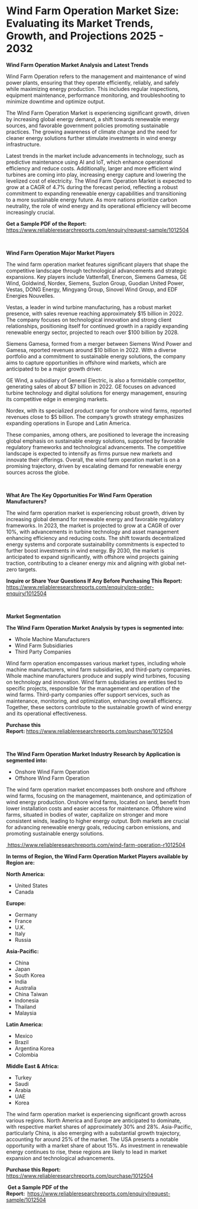 <p><h1>Wind Farm Operation Market Size: Evaluating its Market Trends, Growth, and Projections 2025 - 2032</h1></p><p><strong>Wind Farm Operation Market Analysis and Latest Trends</strong></p>
<p><p>Wind Farm Operation refers to the management and maintenance of wind power plants, ensuring that they operate efficiently, reliably, and safely while maximizing energy production. This includes regular inspections, equipment maintenance, performance monitoring, and troubleshooting to minimize downtime and optimize output.</p><p>The Wind Farm Operation Market is experiencing significant growth, driven by increasing global energy demand, a shift towards renewable energy sources, and favorable government policies promoting sustainable practices. The growing awareness of climate change and the need for cleaner energy solutions further stimulate investments in wind energy infrastructure. </p><p>Latest trends in the market include advancements in technology, such as predictive maintenance using AI and IoT, which enhance operational efficiency and reduce costs. Additionally, larger and more efficient wind turbines are coming into play, increasing energy capture and lowering the levelized cost of electricity. The Wind Farm Operation Market is expected to grow at a CAGR of 4.7% during the forecast period, reflecting a robust commitment to expanding renewable energy capabilities and transitioning to a more sustainable energy future. As more nations prioritize carbon neutrality, the role of wind energy and its operational efficiency will become increasingly crucial.</p></p>
<p><strong>Get a Sample PDF of the Report:&nbsp;</strong> <a href="https://www.reliableresearchreports.com/enquiry/request-sample/1012504?utm_campaign=2853&utm_medium=2&utm_source=Github&utm_content=ia&utm_term=18042025&utm_id=wind-farm-operation">https://www.reliableresearchreports.com/enquiry/request-sample/1012504</a></p>
<p>&nbsp;</p>
<p><strong>Wind Farm Operation Major Market Players</strong></p>
<p><p>The wind farm operation market features significant players that shape the competitive landscape through technological advancements and strategic expansions. Key players include Vattenfall, Enercon, Siemens Gamesa, GE Wind, Goldwind, Nordex, Siemens, Suzlon Group, Guodian United Power, Vestas, DONG Energy, Mingyang Group, Sinovel Wind Group, and EDF Energies Nouvelles.</p><p>Vestas, a leader in wind turbine manufacturing, has a robust market presence, with sales revenue reaching approximately $15 billion in 2022. The company focuses on technological innovation and strong client relationships, positioning itself for continued growth in a rapidly expanding renewable energy sector, projected to reach over $100 billion by 2028.</p><p>Siemens Gamesa, formed from a merger between Siemens Wind Power and Gamesa, reported revenues around $10 billion in 2022. With a diverse portfolio and a commitment to sustainable energy solutions, the company aims to capture opportunities in offshore wind markets, which are anticipated to be a major growth driver.</p><p>GE Wind, a subsidiary of General Electric, is also a formidable competitor, generating sales of about $7 billion in 2022. GE focuses on advanced turbine technology and digital solutions for energy management, ensuring its competitive edge in emerging markets.</p><p>Nordex, with its specialized product range for onshore wind farms, reported revenues close to $5 billion. The company’s growth strategy emphasizes expanding operations in Europe and Latin America.</p><p>These companies, among others, are positioned to leverage the increasing global emphasis on sustainable energy solutions, supported by favorable regulatory frameworks and technological advancements. The competitive landscape is expected to intensify as firms pursue new markets and innovate their offerings. Overall, the wind farm operation market is on a promising trajectory, driven by escalating demand for renewable energy sources across the globe.</p></p>
<p>&nbsp;</p>
<p><strong>What Are The Key Opportunities For Wind Farm Operation Manufacturers?</strong></p>
<p><p>The wind farm operation market is experiencing robust growth, driven by increasing global demand for renewable energy and favorable regulatory frameworks. In 2023, the market is projected to grow at a CAGR of over 10%, with advancements in turbine technology and asset management enhancing efficiency and reducing costs. The shift towards decentralized energy systems and corporate sustainability commitments is expected to further boost investments in wind energy. By 2030, the market is anticipated to expand significantly, with offshore wind projects gaining traction, contributing to a cleaner energy mix and aligning with global net-zero targets.</p></p>
<p><strong>Inquire or Share Your Questions If Any Before Purchasing This Report:</strong> <a href="https://www.reliableresearchreports.com/enquiry/pre-order-enquiry/1012504?utm_campaign=2853&utm_medium=2&utm_source=Github&utm_content=ia&utm_term=18042025&utm_id=wind-farm-operation">https://www.reliableresearchreports.com/enquiry/pre-order-enquiry/1012504</a></p>
<p>&nbsp;</p>
<p><strong>Market Segmentation</strong></p>
<p><strong>The Wind Farm Operation Market Analysis by types is segmented into:</strong></p>
<p><ul><li>Whole Machine Manufacturers</li><li>Wind Farm Subsidiaries</li><li>Third Party Companies</li></ul></p>
<p><p>Wind farm operation encompasses various market types, including whole machine manufacturers, wind farm subsidiaries, and third-party companies. Whole machine manufacturers produce and supply wind turbines, focusing on technology and innovation. Wind farm subsidiaries are entities tied to specific projects, responsible for the management and operation of the wind farms. Third-party companies offer support services, such as maintenance, monitoring, and optimization, enhancing overall efficiency. Together, these sectors contribute to the sustainable growth of wind energy and its operational effectiveness.</p></p>
<p><strong>Purchase this Report:&nbsp;</strong><a href="https://www.reliableresearchreports.com/purchase/1012504?utm_campaign=2853&utm_medium=2&utm_source=Github&utm_content=ia&utm_term=18042025&utm_id=wind-farm-operation">https://www.reliableresearchreports.com/purchase/1012504</a></p>
<p>&nbsp;</p>
<p><strong>The Wind Farm Operation Market Industry Research by Application is segmented into:</strong></p>
<p><ul><li>Onshore Wind Farm Operation</li><li>Offshore Wind Farm Operation</li></ul></p>
<p><p>The wind farm operation market encompasses both onshore and offshore wind farms, focusing on the management, maintenance, and optimization of wind energy production. Onshore wind farms, located on land, benefit from lower installation costs and easier access for maintenance. Offshore wind farms, situated in bodies of water, capitalize on stronger and more consistent winds, leading to higher energy output. Both markets are crucial for advancing renewable energy goals, reducing carbon emissions, and promoting sustainable energy solutions.</p></p>
<p><a href="https://www.reliableresearchreports.com/wind-farm-operation-r1012504?utm_campaign=2853&utm_medium=2&utm_source=Github&utm_content=ia&utm_term=18042025&utm_id=wind-farm-operation">&nbsp;https://www.reliableresearchreports.com/wind-farm-operation-r1012504</a></p>
<p><strong>In terms of Region, the Wind Farm Operation Market Players available by Region are:</strong></p>
<p>
    <p> <strong> North America: </strong>
        <ul>
            <li>United States</li>
            <li>Canada</li>
        </ul>
        </p> 
    <p> <strong> Europe: </strong>
        <ul>
            <li>Germany</li>
            <li>France</li>
            <li>U.K.</li>
            <li>Italy</li>
            <li>Russia</li>
        </ul>
        </p> 
    <p> <strong> Asia-Pacific: </strong>
        <ul>
            <li>China</li>
            <li>Japan</li>
            <li>South Korea</li>
            <li>India</li>
            <li>Australia</li>
            <li>China Taiwan</li>
            <li>Indonesia</li>
            <li>Thailand</li>
            <li>Malaysia</li>
        </ul>
        </p> 
    <p> <strong> Latin America: </strong>
        <ul>
            <li>Mexico</li>
            <li>Brazil</li>
            <li>Argentina Korea</li>
            <li>Colombia</li>
        </ul>
        </p> 
    <p> <strong> Middle East & Africa: </strong>
        <ul>
            <li>Turkey</li>
            <li>Saudi</li>
            <li>Arabia</li>
            <li>UAE</li>
            <li>Korea</li>
        </ul>
    </p>
    </p>
<p><p>The wind farm operation market is experiencing significant growth across various regions. North America and Europe are anticipated to dominate, with respective market shares of approximately 30% and 28%. Asia-Pacific, particularly China, is also emerging with a substantial growth trajectory, accounting for around 25% of the market. The USA presents a notable opportunity with a market share of about 15%. As investment in renewable energy continues to rise, these regions are likely to lead in market expansion and technological advancements.</p></p>
<p><strong>Purchase this Report: </strong><a href="https://www.reliableresearchreports.com/purchase/1012504?utm_campaign=2853&utm_medium=2&utm_source=Github&utm_content=ia&utm_term=18042025&utm_id=wind-farm-operation">https://www.reliableresearchreports.com/purchase/1012504</a></p>
<p>&nbsp;<strong>Get a Sample PDF of the Report:&nbsp;&nbsp;</strong><a href="https://www.reliableresearchreports.com/enquiry/request-sample/1012504?utm_campaign=2853&utm_medium=2&utm_source=Github&utm_content=ia&utm_term=18042025&utm_id=wind-farm-operation">https://www.reliableresearchreports.com/enquiry/request-sample/1012504</a></p>
<p><strong></strong></p>
<p><p></p><p></p><p></p></p>